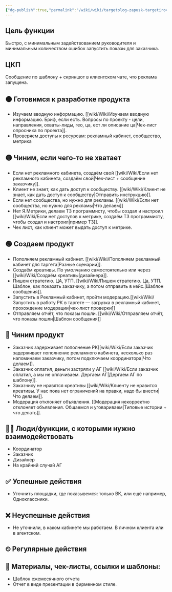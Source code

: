```yaml
---
{"dg-publish":true,"permalink":"/wiki/wiki/targetolog-zapusk-targetirovannoj-reklamy/"}
---
```


## Цель функции
Быстро, с минимальным задействованием руководителя и минимальным количеством ошибок запустить показы для заказчика.
## ЦКП
Сообщение по шаблону + скриншот в клиентском чате, что реклама запущена.
## 🟠 Готовимся к разработке продукта
- Изучаем вводную информацию. [[wiki/Wiki/Изучаем вводную информацию. Бриф, если есть. Вопросы по проекту - цели, направления, охваты-лиды, гео, ца, ест ли описание ца\|Чек-лист опросника по проекта]]. 
- Проверяем доступы к ресурсам: рекламный кабинет, сообщество, метрика
## 🟡 Чиним, если чего-то не хватает
- Если нет рекламного кабинета, создаём свой [[wiki/Wiki/Если нет рекламного кабинета, создаём свой\|Чек-лист + сообщение заказчику]]. 
- Клиент не знает, как дать доступ к сообществу. [[wiki/Wiki/Клиент не знает, как дать доступ к сообществу\|Отправить инструкцию]]. 
- Если нет сообщества, но нужно для рекламы. [[wiki/Wiki/Если нет сообщества, но нужно для рекламы\|Что делаем]]
- Нет Я.Метрики, делаем ТЗ программисту, чтобы создал и настроил [[wiki/Wiki/Если нет доступов к метрике, создаём ТЗ программисту, чтобы создал и настроил\|пример ТЗ]]. 
- Чек лист, как клиент может выдать доступ к метрике.

## 🟢 Создаем продукт
- Пополняем рекламный кабинет. [[wiki/Wiki/Пополняем рекламный кабинет для таргета\|Разные сценарии]]. 
- Создаём креативы. По умолчанию самостоятельно или через [[wiki/Wiki/Создаём креативы\|дизайнера]].
- Пишем стратегию. ЦА, УТП. [[wiki/Wiki/Пишем стратегию. Ца, УТП. Шаблон, как показать заказчику, а потом отправить в кейс.\|Шаблон сообщения]].
- Запустить в Рекламный кабинет, пройти модерацию.[[wiki/Wiki/Запустить в работу РК в таргете — загрузка в рекламный кабинет, прохождение модерации\|чек-лист проверки]]
- Отправляем отчёт, что показы пошли. [[wiki/Wiki/Отправляем отчёт, что показы пошли\|Шаблон сообщения]] 

## 🔵 Чиним продукт
- Заказчик задерживает пополнение РК[[wiki/Wiki/Если заказчик задерживает пополнение рекламного кабинета, несколько раз напоминаем заказчику, потом подключаем координатора\|Что делаем]]. 
- Заказчик оплатил, деньги застряли у АГ [[wiki/Wiki/Если заказчик оплатил, а мы не оплачиваем. Дергаем АГ\|Дергаем АГ по шаблону]]. 
- Заказчику не нравятся креативы [[wiki/Wiki/Клиенту не нравится креативы. У нас пока нет ограничений на правки, надо бы внести\|Что делаем]]. 
- Модерация отклоняет объявления. [[Модерация некорректно отклоняет объявления. Общаемся и уговариваем\|Типовые истории + что делать]]. 


## 🧗‍♀️ Люди/функции, с которыми нужно взаимодействовать
- Координатор
- Заказчик
- Дизайнер
- На крайний случай АГ

## ✅ Успешные действия
- Уточнить площадки, где показывемся: только ВК, или ещё например, Одноклассники.
## ❌ Неуспешные действия
- Не уточнили, в каком кабинете мы работаем. В личном клиента или в агентском.

## ⏲ Регулярные действия

## 📃 Материалы, чек-листы, ссылки и шаблоны:
- Шаблон ежемесячного отчета
- Отчет в виде презентации в фирменном стиле.